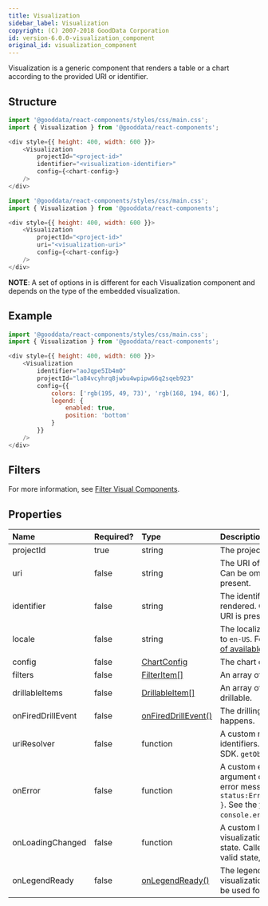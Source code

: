 ```yaml
---
title: Visualization
sidebar_label: Visualization
copyright: (C) 2007-2018 GoodData Corporation
id: version-6.0.0-visualization_component
original_id: visualization_component
---
```


Visualization is a generic component that renders a table or a chart according to the provided URI or identifier.

## Structure

```javascript
import '@gooddata/react-components/styles/css/main.css';
import { Visualization } from '@gooddata/react-components';

<div style={{ height: 400, width: 600 }}>
    <Visualization
        projectId="<project-id>"
        identifier="<visualization-identifier>"
        config={<chart-config>}
    />
</div>
```

```javascript
import '@gooddata/react-components/styles/css/main.css';
import { Visualization } from '@gooddata/react-components';

<div style={{ height: 400, width: 600 }}>
    <Visualization
        projectId="<project-id>"
        uri="<visualization-uri>"
        config={<chart-config>}
    />
</div>
```
**NOTE**: A set of options in <chart-config> is different for each Visualization component and depends on the type of the embedded visualization.

## Example

<!-- This example uses data from the GoodSales // TODO REMOVE! demo project. For testing purposes, you can use this snippet as is. -->

```javascript
import '@gooddata/react-components/styles/css/main.css';
import { Visualization } from '@gooddata/react-components';

<div style={{ height: 400, width: 600 }}>
    <Visualization
        identifier="aoJqpe5Ib4mO"
        projectId="la84vcyhrq8jwbu4wpipw66q2sqeb923"
        config={{
            colors: ['rgb(195, 49, 73)', 'rgb(168, 194, 86)'],
            legend: {
                enabled: true,
                position: 'bottom'
            }
        }}
    />
</div>
```

## Filters

For more information, see [Filter Visual Components](filter_visual_components.md).

## Properties

| Name | Required? | Type | Description |
| :--- | :--- | :--- | :--- |
| projectId | true | string | The project ID |
| uri | false | string | The URI of the visualization to be rendered. Can be omitted if the visualization identifier is present. |
| identifier | false | string | The identifier of the visualization to be rendered. Can be omitted if the visualization URI is present. |
| locale | false | string | The localization of the visualization. Defaults to `en-US`. For other languages, see the [full list of available localizations](https://github.com/gooddata/gooddata-react-components/tree/master/src/translations). |
| config  | false | [ChartConfig](chart_config.md) | The chart configuration object |
| filters | false | [FilterItem[]](filter_visual_components.md) | An array of filter definitions |
| drillableItems | false | [DrillableItem[]](drillable_item.md) | An array of points and attribute values to be drillable. |
| onFiredDrillEvent | false | [onFiredDrillEvent()](on_fire_drill_event.md) | The drilling event catcher. Called when drilling happens. |
| uriResolver | false | function | A custom method for querying URIs for identifiers. Defaults to the standard Gooddata SDK. `getObjectUri()`. |
| onError | false | function | A custom error handler. Called with the argument containing the state and original error message, for example: `{ status:ErrorStates.BAD_REQUEST,error: {...} }`. See the [full list of error states](https://github.com/gooddata/gooddata-react-components/blob/master/src/constants/errorStates.ts). Defaults to `console.error`.|
| onLoadingChanged | false | function | A custom loading handler. Called when a visualization changes to/from the loading state. Called with the argument denoting a valid state, for example: `{ isLoading:false}`. |
| onLegendReady | false | [onLegendReady()](on_legend_ready.md) | The legend ready callback. Called when the visualization series are ready to render. Can be used for rendering a custom legend. |
